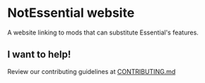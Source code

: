 # NotEssential website

A website linking to mods that can substitute Essential's features.

## I want to help!

Review our contributing guidelines at [CONTRIBUTING.md](./CONTRIBUTING.md)
